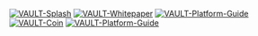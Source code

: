 [![VAULT-Splash](https://raw.githubusercontent.com/vault-investments/VAULT-GFX/master/bitcointalk/VAULT_BCT_ANN_Graphic_01.png)](https://www.vault.investments/)
[![VAULT-Whitepaper](https://raw.githubusercontent.com/vault-investments/VAULT-GFX/master/bitcointalk/VAULT_BCT_ANN_Graphic_02.png)](https://github.com/vault-investments/VAULT-Whitepaper)
[![VAULT-Platform-Guide](https://raw.githubusercontent.com/vault-investments/VAULT-GFX/master/bitcointalk/VAULT_BCT_ANN_Graphic_03.png)](https://github.com/vault-investments/VAULT-Platform-Guide)
[![VAULT-Coin](https://raw.githubusercontent.com/vault-investments/VAULT-GFX/master/bitcointalk/VAULT_BCT_ANN_Graphic_04.png)](https://discord.gg/5BYeHtv)
[![VAULT-Platform-Guide](https://raw.githubusercontent.com/vault-investments/VAULT-GFX/master/bitcointalk/VAULT_BCT_ANN_Graphic_05.png)](https://discord.gg/5BYeHtv)
